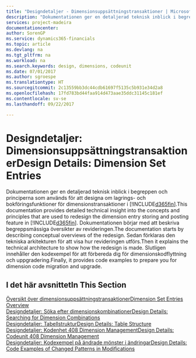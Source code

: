 ```yaml
---
title: "Designdetaljer - Dimensionsuppsättningstransaktioner | Microsoft Docs"
description: "Dokumentationen ger en detaljerad teknisk inblick i begreppen och principerna som används för att designa om lagrings- och bokföringsfunktioner för dimensionstransaktioner."
services: project-madeira
documentationcenter: 
author: SorenGP
ms.service: dynamics365-financials
ms.topic: article
ms.devlang: na
ms.tgt_pltfrm: na
ms.workload: na
ms.search.keywords: design, dimensions, codeunit
ms.date: 07/01/2017
ms.author: sgroespe
ms.translationtype: HT
ms.sourcegitcommit: 2c13559bb3dc44cdb61697f5135c5b931e34d2a8
ms.openlocfilehash: 17fd783bd44faa914d473aae35ddc31145c181ef
ms.contentlocale: sv-se
ms.lasthandoff: 09/22/2017

---
```

# <a name="design-details-dimension-set-entries"></a><span data-ttu-id="2e9bc-103">Designdetaljer: Dimensionsuppsättningstransaktioner</span><span class="sxs-lookup"><span data-stu-id="2e9bc-103">Design Details: Dimension Set Entries</span></span>
<span data-ttu-id="2e9bc-104">Dokumentationen ger en detaljerad teknisk inblick i begreppen och principerna som används för att designa om lagrings- och bokföringsfunktioner för dimensionstransaktioner i [!INCLUDE[d365fin](includes/d365fin_md.md)].</span><span class="sxs-lookup"><span data-stu-id="2e9bc-104">This documentation provides detailed technical insight into the concepts and principles that are used to redesign the dimension entry storing and posting feature in [!INCLUDE[d365fin](includes/d365fin_md.md)].</span></span> <span data-ttu-id="2e9bc-105">Dokumentationen börjar med att beskriva begreppsmässiga översikter av revideringen.</span><span class="sxs-lookup"><span data-stu-id="2e9bc-105">The documentation starts by describing conceptual overviews of the redesign.</span></span> <span data-ttu-id="2e9bc-106">Sedan förklaras den tekniska arkitekturen för att visa hur revideringen utförs.</span><span class="sxs-lookup"><span data-stu-id="2e9bc-106">Then it explains the technical architecture to show how the redesign is made.</span></span> <span data-ttu-id="2e9bc-107">Slutligen innehåller den kodexempel för att förbereda dig för dimensionskodflyttning och uppgradering.</span><span class="sxs-lookup"><span data-stu-id="2e9bc-107">Finally, it provides code examples to prepare you for dimension code migration and upgrade.</span></span>  

## <a name="in-this-section"></a><span data-ttu-id="2e9bc-108">I det här avsnittet</span><span class="sxs-lookup"><span data-stu-id="2e9bc-108">In This Section</span></span>  
[<span data-ttu-id="2e9bc-109">Översikt över dimensionsuppsättningstransaktioner</span><span class="sxs-lookup"><span data-stu-id="2e9bc-109">Dimension Set Entries Overview</span></span>](design-details-dimension-set-entries-overview.md)  
[<span data-ttu-id="2e9bc-110">Designdetaljer: Söka efter dimensionskombinationer</span><span class="sxs-lookup"><span data-stu-id="2e9bc-110">Design Details: Searching for Dimension Combinations</span></span>](design-details-searching-for-dimension-combinations.md)  
[<span data-ttu-id="2e9bc-111">Designdetaljer: Tabellstruktur</span><span class="sxs-lookup"><span data-stu-id="2e9bc-111">Design Details: Table Structure</span></span>](design-details-table-structure.md)  
[<span data-ttu-id="2e9bc-112">Designdetaljer: Kodenhet 408 Dimension Management</span><span class="sxs-lookup"><span data-stu-id="2e9bc-112">Design Details: Codeunit 408 Dimension Management</span></span>](design-details-codeunit-408-dimension-management.md)  
[<span data-ttu-id="2e9bc-113">Designdetaljer: Kodexempel på ändrade mönster i ändringar</span><span class="sxs-lookup"><span data-stu-id="2e9bc-113">Design Details: Code Examples of Changed Patterns in Modifications</span></span>](design-details-code-examples-of-changed-patterns-in-modifications.md)

